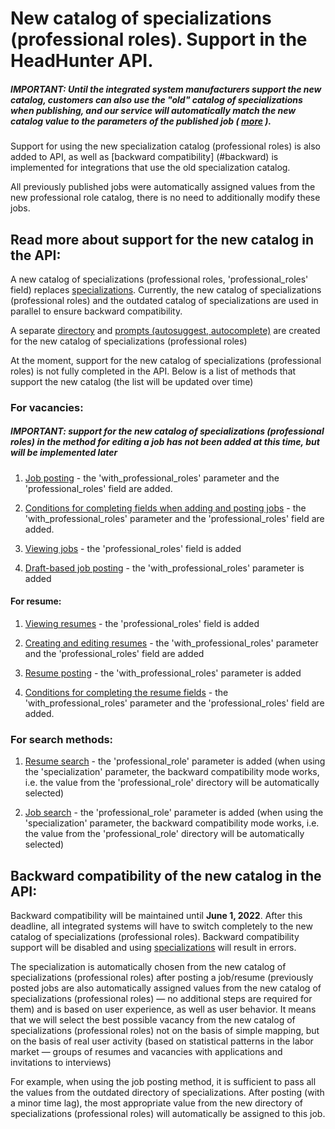 # New catalog of specializations (professional roles). Support in the HeadHunter API.

##### IMPORTANT: Until the integrated system manufacturers support the new catalog, customers can also use the "old" catalog of specializations when publishing, and our service will automatically match the new catalog value to the parameters of the published job ( [more](#backward) ).

Support for using the new specialization catalog (professional roles) is also added to API, as well as [backward compatibility] (#backward) is implemented for integrations that use the old specialization catalog.

All previously published jobs were automatically assigned values from the new professional role catalog, there is no need to additionally modify these jobs.

## Read more about support for the new catalog in the API:

A new catalog of specializations (professional roles, 'professional_roles' field) replaces [specializations](specializations.md). Currently, the new catalog of specializations (professional roles) and the outdated catalog of specializations are used in parallel to ensure backward compatibility.

A separate [directory](https://api.hh.ru/openapi/redoc#tag/Spravochniki/paths/~1professional_roles/get) and [prompts (autosuggest, autocomplete)](https://api.hh.ru/openapi/redoc#tag/Spravochniki/paths/~1suggests~1professional_roles/get) are created for the new catalog of specializations (professional roles)

At the moment, support for the new catalog of specializations (professional roles) is not fully completed in the API. Below is a list of methods that support the new catalog (the list will be updated over time)

### For vacancies:

##### IMPORTANT: support for the new catalog of specializations (professional roles) in the method for editing a job has not been added at this time, but will be implemented later

1. [Job posting](employer_vacancies.md#creation) - the 'with_professional_roles' parameter and the 'professional_roles' field are added.

2. [Conditions for completing fields when adding and posting jobs](employer_vacancies.md#conditions) - the 'with_professional_roles' parameter and the 'professional_roles' field are added.

3. [Viewing jobs](vacancies.md#item) - the 'professional_roles' field is added

4. [Draft-based job posting](vacancy_drafts.md#draft_publish) - the 'with_professional_roles' parameter is added

#### For resume:

1. [Viewing resumes](resumes.md#item) - the 'professional_roles' field is added

2. [Creating and editing resumes](resumes.md#create_edit) - the 'with_professional_roles' parameter and the 'professional_roles' field are added

3. [Resume posting](resumes.md#publish) - the 'with_professional_roles' parameter is added

4. [Conditions for completing the resume fields](resumes.md#conditions) - the 'with_professional_roles' parameter and the 'professional_roles' field are added.

### For search methods:

1. [Resume search](resumes_search.md) - the 'professional_role' parameter is added (when using the 'specialization' parameter, the backward compatibility mode works, i.e. the value from the 'professional_role' directory will be automatically selected)

2. [Job search](vacancies_search_arguments.md) - the 'professional_role' parameter is added (when using the 'specialization' parameter, the backward compatibility mode works, i.e. the value from the 'professional_role' directory will be automatically selected)

<a name="backward"></a>
## Backward compatibility of the new catalog in the API:

Backward compatibility will be maintained until **June 1, 2022**. After this deadline, all integrated systems will have to switch completely to the new catalog of specializations (professional roles). Backward compatibility support will be disabled and using [specializations](specializations.md) will result in errors.

The specialization is automatically chosen from the new catalog of specializations (professional roles) after posting a job/resume (previously posted jobs are also automatically assigned values from the new catalog of specializations (professional roles) — no additional steps are required for them) and is based on user experience, as well as user behavior. It means that we will select the best possible vacancy from the new catalog of specializations (professional roles) not on the basis of simple mapping, but on the basis of real user activity (based on statistical patterns in the labor market — groups of resumes and vacancies with applications and invitations to interviews)

For example, when using the job posting method, it is sufficient to pass all the values from the outdated directory of specializations. After posting (with a minor time lag), the most appropriate value from the new directory of specializations (professional roles) will automatically be assigned to this job.
